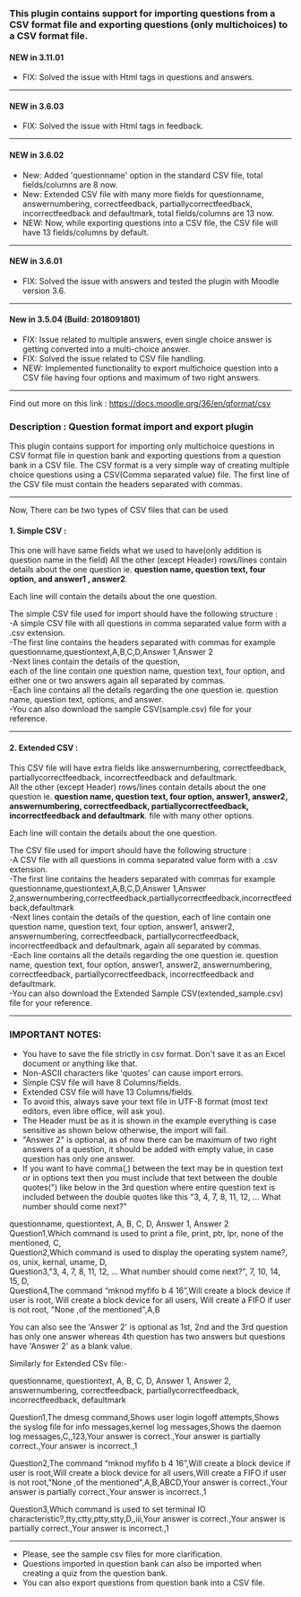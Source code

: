 ### This plugin contains support for importing  questions from a CSV format file and exporting questions (only multichoices) to a CSV format file.

#### NEW in 3.11.01 
- FIX: Solved the issue with Html tags in questions and answers.
--------------

#### NEW in 3.6.03
- FIX: Solved the issue with Html tags in feedback.
--------------

#### NEW in 3.6.02
- New: Added 'questionname' option in the standard CSV file, total fields/columns are 8 now.
- New: Extended CSV file with many more fields for questionname, answernumbering, correctfeedback, partiallycorrectfeedback, incorrectfeedback and defaultmark, total fields/columns are 13 now.
- NEW: Now, while exporting questions into a CSV file, the CSV file will have 13 fields/columns by default.

--------------

#### NEW in 3.6.01
- FIX: Solved the issue with answers and tested the plugin with Moodle version 3.6.

--------------
#### New in 3.5.04 (Build: 2018091801)
- FIX: Issue related to multiple answers, even single choice answer is getting converted into a multi-choice answer.
- FIX: Solved the issue related to CSV file handling.
- NEW: Implemented functionality to export multichoice question into a CSV file having four options and maximum of two right answers.
--------------

Find out more on this link : https://docs.moodle.org/36/en/qformat/csv

### Description : Question format import and export plugin

This plugin contains support for importing only multichoice questions in CSV format file in question bank and exporting questions from a question bank in a CSV file.
The CSV format is a very simple way of creating multiple choice questions using a CSV(Comma separated value) file.
The first line of the CSV file must contain the headers separated with commas.

--------------
Now, There can be two types of CSV files that can be used
#### 1. Simple CSV :

This one will have same fields what we used to have(only addition is question name in the field)
	All the other (except Header) rows/lines contain details about the one question ie. **question name, question text, four option, and answer1 , answer2**.

Each line will contain the details about the one question.

The simple CSV file used for import should have the following structure : <br>
-A simple CSV file with all questions in comma separated value form with a .csv extension. <br>
-The first line contains the headers separated with commas for example <br>
  questionname,questiontext,A,B,C,D,Answer 1,Answer 2 <br>
-Next lines contain the details of the question, <br>
  each of the line contain one question name, question text, four option, and either one or two answers again all separated by commas.<br>
-Each line contains all the details regarding the one question ie. question name, question text, options, and answer.<br>
-You can also download the sample CSV(sample.csv) file for your reference.<br>

--------------

#### 2. Extended CSV :

This CSV file will have extra fields like answernumbering, correctfeedback, partiallycorrectfeedback, incorrectfeedback and defaultmark.<br>
	All the other (except Header) rows/lines contain details about the one question ie. **question name, question text, four option, answer1, answer2, answernumbering, correctfeedback, partiallycorrectfeedback, incorrectfeedback and defaultmark**.
file with many other options.<br>

Each line will contain the details about the one question.

The CSV file used for import should have the following structure :<br>
-A CSV file with all questions in comma separated value form with a .csv extension.<br>
-The first line contains the headers separated with commas for example<br>
  questionname,questiontext,A,B,C,D,Answer 1,Answer 2,answernumbering,correctfeedback,partiallycorrectfeedback,incorrectfeedback,defaultmark<br>
-Next lines contain the details of the question,
  each of line contain one question name, question text, four option, answer1, answer2, answernumbering, correctfeedback, partiallycorrectfeedback, incorrectfeedback and defaultmark, again all separated by commas.<br>
-Each line contains all the details regarding the one question ie. question name, question text, four option, answer1, answer2, answernumbering, correctfeedback, partiallycorrectfeedback, incorrectfeedback and defaultmark.<br>
-You can also download the Extended Sample CSV(extended_sample.csv) file for your reference.<br>

--------------

### IMPORTANT NOTES:

* You have to save the file strictly in csv format. Don't save it as an Excel document or anything like that.
* Non-ASCII characters like 'quotes' can cause import errors.
* Simple CSV file will have 8 Columns/fields.
* Extended CSV file will have 13 Columns/fields.
* To avoid this, always save your text file in UTF-8 format (most text editors, even libre office, will ask you).
* The Header must be as it is shown in the example everything is case sensitive as shown below otherwise, the import will fail.
* "Answer 2" is optional, as of now there can be maximum of two right answers of a question, it should be added with empty value,   	in case question has only one answer.
* If you want to have comma(,) between the text may be in question text or in options text then 
    you must include that text between the double quotes(") like below in the 3rd question
where entire question text is included between the double quotes like this "3, 4, 7, 8, 11, 12, ... What number should come next?"

 questionname, questiontext, A, B, C, D, Answer 1, Answer 2<br>
 Question1,Which command is used to print a file, print, ptr, lpr, none of the mentioned, C,<br>
 Question2,Which command is used to display the operating system name?, os, unix, kernal, uname, D,<br>
 Question3,"3, 4, 7, 8, 11, 12, ... What number should come next?", 7, 10, 14, 15, D,<br>
 Question4,The command “mknod myfifo b 4 16”,Will create a block device if user is root, Will create a block device for all users, Will create a FIFO if user is not root, "None ,of the mentioned",A,B<br>


You can also see the 'Answer 2' is optional as 1st, 2nd and the 3rd question has only one answer whereas 4th question has two answers but questions have 'Answer 2' as a blank value.

Similarly for Extended CSv file:-<br>

 questionname, questiontext, A, B, C, D, Answer 1, Answer 2, answernumbering, correctfeedback, partiallycorrectfeedback, incorrectfeedback, defaultmark

 Question1,The dmesg command,Shows user login logoff attempts,Shows the syslog file for info messages,kernel log messages,Shows the daemon log messages,C,,123,Your answer is correct.,Your answer is partially correct.,Your answer is incorrect.,1

 Question2,The command “mknod myfifo b 4 16”,Will create a block device if user is root,Will create a block device for all users,Will create a FIFO if user is not root,"None ,of the mentioned",A,B,ABCD,Your answer is correct.,Your answer is partially correct.,Your answer is incorrect.,1

Question3,Which command is used to set terminal IO characteristic?,tty,ctty,ptty,stty,D,,iii,Your answer is correct.,Your answer is partially correct.,Your answer is incorrect.,1

--------------

* Please, see the sample csv files for more clarification.
* Questions imported in question bank can also be imported when creating a quiz from the question bank.
* You can also export questions from question bank into a CSV file.
